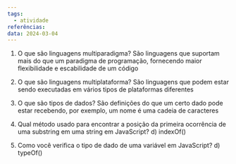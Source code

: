 ```yaml
---
tags:
  - atividade
referências: 
data: 2024-03-04
---
```

1) O que são linguagens multiparadigma?
   São linguagens que suportam mais do que um paradigma de programação, fornecendo maior flexibilidade e escabilidade de um código
   
2) O que são linguagens multiplataforma?
   São linguagens que podem estar sendo executadas em vários tipos de plataformas diferentes
   
3) O que são tipos de dados?
   São definições do que um certo dado pode estar recebendo, por exemplo, um nome é uma cadeia de caracteres
   
4) Qual método usado para encontrar a posição da primeira ocorrência de uma substring em uma string em JavaScript?
   d) indexOf()
   
5) Como você verifica o tipo de dado de uma variável em JavaScript?
   d) typeOf()